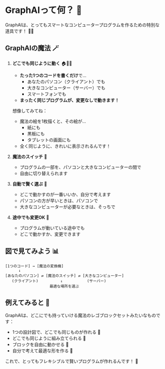 # GraphAIって何？ 🤔

GraphAIは、とってもスマートなコンピュータープログラムを作るための特別な道具です！ 🧰✨

## GraphAIの魔法 🪄

1. **どこでも同じように動く** 🏠🏫📱
   - **たった1つのコードを書くだけ**で...
     - あなたのパソコン（クライアント）でも
     - 大きなコンピューター（サーバー）でも
     - スマートフォンでも
   - **まったく同じプログラムが、変更なしで動きます！**
   
   想像してみてね：
   - 魔法の絵を1枚描くと、その絵が...
     - 紙にも
     - 黒板にも
     - タブレットの画面にも
   - 全く同じように、きれいに表示されるんです！

2. **魔法のスイッチ** 🔄
   - プログラムの一部を、パソコンと大きなコンピューターの間で
   - 自由に切り替えられます

3. **自動で賢く選ぶ** 🧠
   - どこで動かすのが一番いいか、自分で考えます
   - パソコンの方が早いときは、パソコンで
   - 大きなコンピューターが必要なときは、そっちで

4. **途中でも変更OK** 🔀
   - プログラムが動いている途中でも
   - どこで動かすか、変更できます

## 図で見てみよう 📊

```
[1つのコード] → [魔法の変換機]
      ↓
[あなたのパソコン] ⇄ [魔法のスイッチ] ⇄ [大きなコンピューター]
   (クライアント)          ↓           (サーバー)
                    最適な場所を選ぶ
```

## 例えてみると 🎨

GraphAIは、どこにでも持っていける魔法のレゴブロックセットみたいなものです：
- 1つの設計図で、どこでも同じものが作れる 📝
- どこでも同じように組み立てられる 🧱
- ブロックを自由に動かせる 🔀
- 自分で考えて最適な形を作る 🤖

これで、とってもフレキシブルで賢いプログラムが作れるんです！ 🚀
